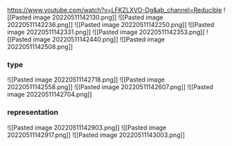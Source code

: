 https://www.youtube.com/watch?v=LFKZLXVO-Dg&ab_channel=Reducible
![[Pasted image 20220511142130.png]]
![[Pasted image 20220511142236.png]]
![[Pasted image 20220511142250.png]]
![[Pasted image 20220511142331.png]]
![[Pasted image 20220511142353.png]]
![[Pasted image 20220511142440.png]]
![[Pasted image 20220511142508.png]]


### type
![[Pasted image 20220511142718.png]]
![[Pasted image 20220511142558.png]]
![[Pasted image 20220511142607.png]]
![[Pasted image 20220511142704.png]]

### representation
![[Pasted image 20220511142903.png]]
![[Pasted image 20220511142917.png]]
![[Pasted image 20220511143003.png]]

